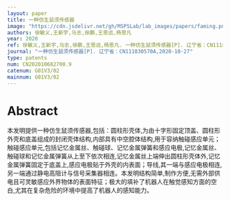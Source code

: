 ```yaml
---
layout: paper
title: 一种仿生鼠须传感器
image: "https://cdn.jsdelivr.net/gh/MSPSLab/lab_images/papers/faming.png"
authors: 徐敏义,王新宇,马志,徐鹏,王思远,杨思凡
year: 2020
ref: 徐敏义,王新宇,马志,徐鹏,王思远,杨思凡. 一种仿生鼠须传感器[P]. 辽宁省：CN111830570A,2020-10-27
journal: "一种仿生鼠须传感器[P]. 辽宁省：CN111830570A,2020-10-27"
type: patents
num: CN202010682700.9
catenum: G01V3/02
mainnum: G01V3/02
---
```


# Abstract

本发明提供一种仿生鼠须传感器,包括：圆柱形壳体,为由十字形固定顶盖、圆柱形外壳和底盖组成的封闭壳体结构,内部具有中空腔体结构,用于容纳触碰感应单元；触碰感应单元,包括记忆金属丝、触碰球、记忆金属弹簧和感应电极,记忆金属丝、触碰球和记忆金属弹簧从上至下依次相连,记忆金属丝上端伸出圆柱形壳体外,记忆金属弹簧固定于底盖上,感应电极贴于外壳的内表面；导线,其一端与感应电极相连,另一端通过静电高阻计与信号采集器相连。本发明结构简单,制作方便,无需外部供电且可灵敏感应外界物体的表面特征；极大的填补了机器人在触觉感知方面的空白,尤其在复杂危险的环境中提高了机器人的感知能力。